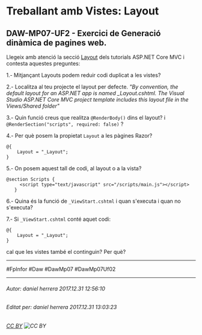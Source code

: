 # Treballant amb Vistes: Layout
## DAW-MP07-UF2 - Exercici de Generació dinàmica de pagines web.
Llegeix amb atenció la secció [Layout](https://docs.microsoft.com/en-us/aspnet/core/mvc/views/layout) dels tutorials ASP.NET Core MVC i contesta aquestes preguntes:

1.- Mitjançant Layouts podem reduir codi duplicat a les vistes?

2.- Localitza al teu projecte el layout per defecte. *"By convention, the default layout for an ASP.NET app is named _Layout.cshtml. The Visual Studio ASP.NET Core MVC project template includes this layout file in the Views/Shared folder"*

3.- Quin funció creus que realitza `@RenderBody()` dins el layout? i `@RenderSection("scripts", required: false)` ?

4.- Per què posem la propietat `Layout` a les pàgines Razor?

    @{
        Layout = "_Layout";
    }

5.- On posem aquest tall de codi, al layout o a la vista?

    @section Scripts {
         <script type="text/javascript" src="/scripts/main.js"></script>
       }

6.- Quina és la funció de `_ViewStart.cshtml` i quan s'executa i quan no s'executa? 

7.- Si `_ViewStart.cshtml`  conté aquet codi:

    @{
        Layout = "_Layout";
    }
    
cal que les vistes també el continguin? Per què?

---

#FpInfor #Daw #DawMp07 #DawMp07Uf02

---

###### Autor: daniel herrera 2017.12.31 12:56:10
###### Editat per: daniel herrera 2017.12.31 13:03:23
###### [CC BY](https://creativecommons.org/licenses/by/4.0/) ![CC BY](https://licensebuttons.net/l/by/3.0/80x15.png)
